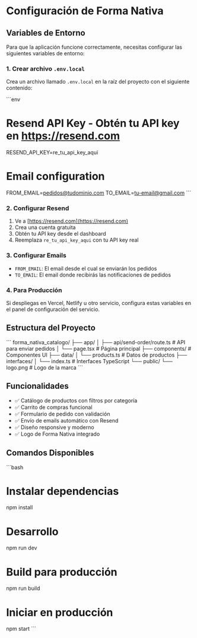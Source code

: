 # Configuración de Forma Nativa

## Variables de Entorno

Para que la aplicación funcione correctamente, necesitas configurar las siguientes variables de entorno:

### 1. Crear archivo `.env.local`

Crea un archivo llamado `.env.local` en la raíz del proyecto con el siguiente contenido:

\`\`\`env
# Resend API Key - Obtén tu API key en https://resend.com
RESEND_API_KEY=re_tu_api_key_aqui

# Email configuration
FROM_EMAIL=pedidos@tudominio.com
TO_EMAIL=tu-email@gmail.com
\`\`\`

### 2. Configurar Resend

1. Ve a [https://resend.com](https://resend.com)
2. Crea una cuenta gratuita
3. Obtén tu API key desde el dashboard
4. Reemplaza `re_tu_api_key_aqui` con tu API key real

### 3. Configurar Emails

- `FROM_EMAIL`: El email desde el cual se enviarán los pedidos
- `TO_EMAIL`: El email donde recibirás las notificaciones de pedidos

### 4. Para Producción

Si despliegas en Vercel, Netlify u otro servicio, configura estas variables en el panel de configuración del servicio.

## Estructura del Proyecto

\`\`\`
forma_nativa_catalogo/
├── app/
│   ├── api/send-order/route.ts  # API para enviar pedidos
│   └── page.tsx                 # Página principal
├── components/                  # Componentes UI
├── data/
│   └── products.ts             # Datos de productos
├── interfaces/
│   └── index.ts                # Interfaces TypeScript
└── public/
    └── logo.png                # Logo de la marca
\`\`\`

## Funcionalidades

- ✅ Catálogo de productos con filtros por categoría
- ✅ Carrito de compras funcional
- ✅ Formulario de pedido con validación
- ✅ Envío de emails automático con Resend
- ✅ Diseño responsive y moderno
- ✅ Logo de Forma Nativa integrado

## Comandos Disponibles

\`\`\`bash
# Instalar dependencias
npm install

# Desarrollo
npm run dev

# Build para producción
npm run build

# Iniciar en producción
npm start
\`\`\`
